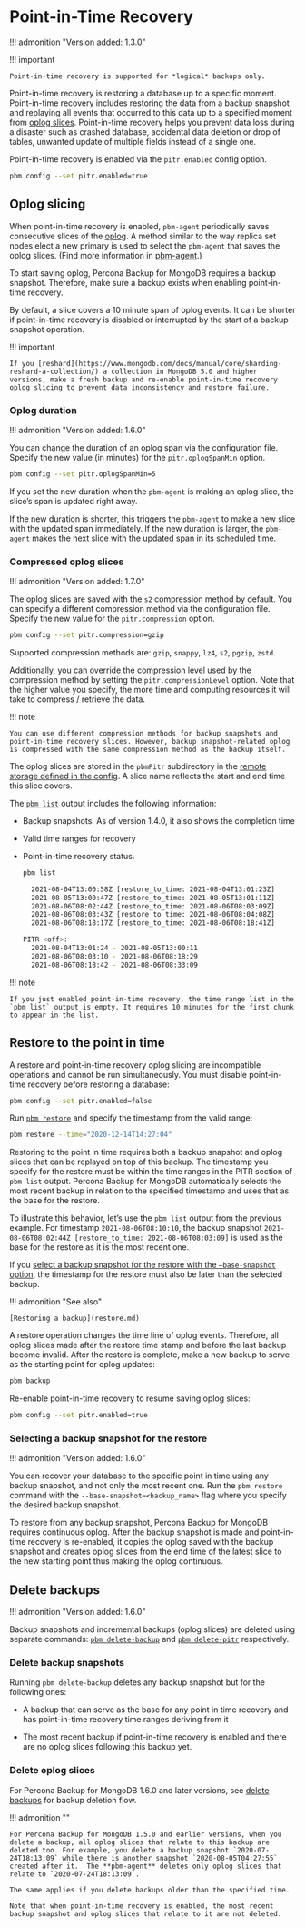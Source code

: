 # Point-in-Time Recovery

!!! admonition "Version added: 1.3.0"

!!! important

    Point-in-time recovery is supported for *logical* backups only.

Point-in-time recovery is restoring a database up to a specific moment. Point-in-time recovery includes restoring the data from a backup snapshot and replaying all events that occurred to this data up to a specified moment from [oplog slices](../reference/glossary.md#oplog-slice). Point-in-time recovery helps you prevent data loss during a disaster such as crashed database, accidental data deletion or drop of tables, unwanted update of multiple fields instead of a single one.

Point-in-time recovery is enabled via the `pitr.enabled` config option.

```sh
pbm config --set pitr.enabled=true
```

## Oplog slicing

When point-in-time recovery is enabled, `pbm-agent` periodically saves consecutive slices of the [oplog](../reference/glossary.md#oplog). A method similar to the way replica set nodes elect a new primary is used to select the `pbm-agent` that saves the oplog slices. (Find more information in [pbm-agent](../details/architecture.md#pbm-agent).)

To start saving oplog, Percona Backup for MongoDB requires a backup snapshot. Therefore, make sure  a backup exists when enabling point-in-time recovery.

By default, a slice covers a 10 minute span of oplog events. It can be shorter if point-in-time recovery is disabled or interrupted by the start of a backup snapshot operation.

!!! important

    If you [reshard](https://www.mongodb.com/docs/manual/core/sharding-reshard-a-collection/) a collection in MongoDB 5.0 and higher versions, make a fresh backup and re-enable point-in-time recovery oplog slicing to prevent data inconsistency and restore failure.

### Oplog duration

!!! admonition "Version added: 1.6.0"

You can change the duration of an oplog span via the configuration file. Specify the new value (in minutes) for the `pitr.oplogSpanMin` option.

```sh
pbm config --set pitr.oplogSpanMin=5
```

If you set the new duration when the `pbm-agent` is making an oplog slice, the slice’s span is updated right away.

If the new duration is shorter, this triggers the `pbm-agent` to make a new slice with the updated span immediately. If the new duration is larger,  the `pbm-agent` makes the next slice with the updated span in its scheduled time.

### Compressed oplog slices 

!!! admonition "Version added: 1.7.0"

The oplog slices are saved with the `s2` compression method by default. You can specify a different compression method via the configuration file. Specify the new value for the `pitr.compression` option.

```sh
pbm config --set pitr.compression=gzip
```

Supported compression methods are: `gzip`, `snappy`, `lz4`, `s2`, `pgzip`, `zstd`.

Additionally, you can override the compression level used by the compression method by setting the `pitr.compressionLevel` option. Note that the higher value you specify, the more time and computing resources it will take to compress / retrieve the data.

!!! note 

    You can use different compression methods for backup snapshots and point-in-time recovery slices. However, backup snapshot-related oplog is compressed with the same compression method as the backup itself.

The oplog slices are stored in the `pbmPitr` subdirectory in the [remote storage defined in the config](../details/storage-configuration.md#storage-config). A slice name reflects the start and end time this slice covers.

The [`pbm list`](../reference/pbm-commands.md#pbm-list) output includes the following information:

* Backup snapshots. As of version 1.4.0, it also shows the completion time
* Valid time ranges for recovery
* Point-in-time recovery status.

   ```sh
   pbm list

     2021-08-04T13:00:58Z [restore_to_time: 2021-08-04T13:01:23Z]
     2021-08-05T13:00:47Z [restore_to_time: 2021-08-05T13:01:11Z]
     2021-08-06T08:02:44Z [restore_to_time: 2021-08-06T08:03:09Z]
     2021-08-06T08:03:43Z [restore_to_time: 2021-08-06T08:04:08Z]
     2021-08-06T08:18:17Z [restore_to_time: 2021-08-06T08:18:41Z]

   PITR <off>:
     2021-08-04T13:01:24 - 2021-08-05T13:00:11
     2021-08-06T08:03:10 - 2021-08-06T08:18:29
     2021-08-06T08:18:42 - 2021-08-06T08:33:09
   ```

!!! note 

    If you just enabled point-in-time recovery, the time range list in the `pbm list` output is empty. It requires 10 minutes for the first chunk to appear in the list.

## Restore to the point in time

A restore and point-in-time recovery oplog slicing are incompatible operations and cannot be run simultaneously. You must disable point-in-time recovery before restoring a database:

```sh
pbm config --set pitr.enabled=false
```

Run [`pbm restore`](../reference/pbm-commands.md#pbm-restore) and specify the timestamp from the valid range:

```sh
pbm restore --time="2020-12-14T14:27:04"
```

Restoring to the point in time requires both a backup snapshot and oplog slices that can be replayed on top of this backup. The timestamp you specify for the restore must  be within the time ranges in the PITR section of `pbm list` output. Percona Backup for MongoDB automatically selects the most recent backup in relation to the specified timestamp and uses that as the base for the restore.

To illustrate this behavior, let’s use the `pbm list` output from the previous example. For timestamp `2021-08-06T08:10:10`, the backup snapshot `2021-08-06T08:02:44Z [restore_to_time: 2021-08-06T08:03:09]` is used as the base for the restore as it is the most recent one.

If you [select a backup snapshot for the restore with the `–base-snapshot` option](#selecting-a-backup-snapshot-for-the-restore), the timestamp for the restore must also be later than the selected backup.

!!! admonition "See also"

    [Restoring a backup](restore.md)

A restore operation changes the time line of oplog events. Therefore, all oplog slices made after the restore time stamp and before the last backup become invalid. After the restore is complete, make a new backup to serve as the starting point for oplog updates:

```sh
pbm backup
```

Re-enable point-in-time recovery to resume saving oplog slices:

```sh
pbm config --set pitr.enabled=true
```

### Selecting a backup snapshot for the restore

!!! admonition "Version added: 1.6.0"

You can recover your database to the specific point in time using any backup snapshot, and not only the most recent one. Run the `pbm restore` command with the `--base-snapshot=<backup_name>` flag where you specify the desired backup snapshot.

To restore from any backup snapshot, Percona Backup for MongoDB requires continuous oplog. After the backup snapshot is made and point-in-time recovery is re-enabled, it copies the oplog saved with the backup snapshot and creates oplog slices from the end time of the latest slice to the new starting point thus making the oplog continuous.

## Delete backups

!!! admonition "Version added: 1.6.0"

Backup snapshots and incremental backups (oplog slices) are deleted using separate commands: [`pbm delete-backup`](../reference/pbm-commands.md#pbm-delete-backup) and [`pbm delete-pitr`](../reference/pbm-commands.md#pbm-delete-pitr) respectively.

### Delete backup snapshots

Running `pbm delete-backup` deletes any backup snapshot but for the following ones:

* A backup that can serve as the base for any point in time recovery and has point-in-time recovery time ranges deriving from it

* The most recent backup if point-in-time recovery is enabled and there are no oplog slices following this backup yet.



### Delete oplog slices

For Percona Backup for MongoDB 1.6.0 and later versions, see [delete backups](delete-backup.md#considerations) for backup deletion flow.

!!! admonition ""

    For Percona Backup for MongoDB 1.5.0 and earlier versions, when you delete a backup, all oplog slices that relate to this backup are deleted too. For example, you delete a backup snapshot `2020-07-24T18:13:09` while there is another snapshot `2020-08-05T04:27:55` created after it.  The **pbm-agent** deletes only oplog slices that relate to `2020-07-24T18:13:09`.

    The same applies if you delete backups older than the specified time.

    Note that when point-in-time recovery is enabled, the most recent backup snapshot and oplog slices that relate to it are not deleted.
